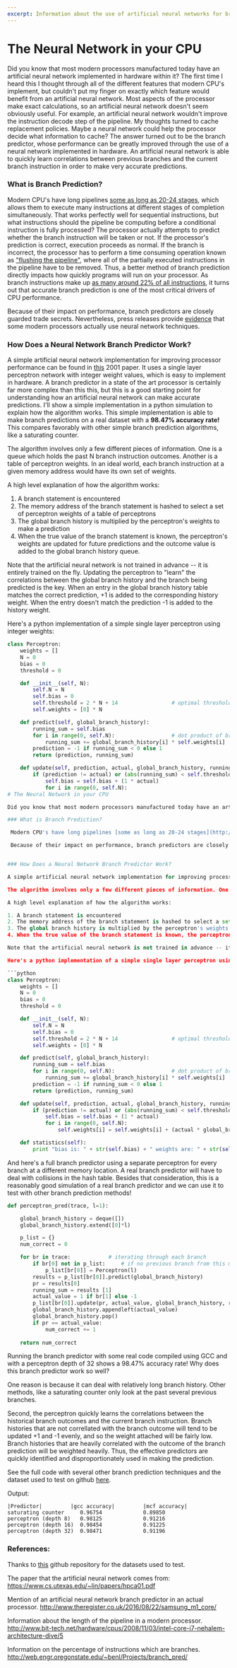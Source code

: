 ```yaml
---
excerpt: Information about the use of artificial neural networks for branch prediction, and a simple simulation in python. 
---
```


# The Neural Network in your CPU 

Did you know that most modern processors manufactured today have an artificial neural network implemented in hardware within it? The first time I heard this I thought through all of the different features that modern CPU's implement, but couldn't put my finger on exactly which feature would benefit from an artificial neural network. Most aspects of the processor  make exact calculations, so an artificial neural network doesn't seem obviously useful. For example, an artificial neural network wouldn't improve the instruction decode step of the pipeline. My thoughts turned to cache replacement policies. Maybe a neural network could help the processor decide what information to cache? The answer turned out to be the branch predictor, whose performance can be greatly improved through the use of a neural network implemented in hardware. An artificial neural network is able to quickly learn correlations between previous branches and the current branch instruction in order to make very accurate predictions.  

### What is Branch Prediction?

 Modern CPU's have long pipelines [some as long as 20-24 stages](http://www.bit-tech.net/hardware/cpus/2008/11/03/intel-core-i7-nehalem-architecture-dive/5), which allows them to execute many instructions at different stages of completion simultaneously. That works perfectly well for sequential instructions, but what instructions should the pipeline be computing before a conditional instruction is fully processed? The processor actually attempts to predict whether the branch instruction will be taken or not. If the processor's prediction is correct, execution proceeds as normal. If the branch is incorrect, the processor has to perform a time consuming operation known as ["flushing the pipeline"](https://en.wikipedia.org/wiki/Pipeline_flush), where all of the partially executed instructions in the pipeline have to be removed. Thus, a better method of branch prediction directly impacts how quickly programs will run on your processor. As branch instructions make up [as many around 22% of all instructions](http://web.engr.oregonstate.edu/~benl/Projects/branch_pred/), it turns out that accurate branch prediction is one of the most critical drivers of CPU performance.

 Because of their impact on performance, branch predictors are closely guarded trade secrets. Nevertheless, press releases provide [evidence](http://www.theregister.co.uk/2016/08/22/samsung_m1_core/) that some modern processors actually use neural network techniques.  


### How Does a Neural Network Branch Predictor Work?

A simple artificial neural network implementation for improving processor performance can be found in [this](https://www.cs.utexas.edu/~lin/papers/hpca01.pdf) 2001 paper. It uses a single layer perceptron network with integer weight values, which is easy to implement in hardware. A branch predictor in a state of the art processor is certainly far more complex than this this, but this is a good starting point for understanding how an artificial neural network can make accurate predictions. I'll show a simple implementation in a python simulation to explain how the algorithm works. This simple implementation is able to make branch predictions on a real dataset with a **98.47% accuracy rate!** This compares favorably with other simple branch prediction algorithms, like a saturating counter. 

The algorithm involves only a few different pieces of information. One is a queue which holds the past N branch instruction outcomes. Another is a table of perceptron weights. In an ideal world, each branch instruction at a given memory address would have its own set of weights.  

A high level explanation of how the algorithm works: 

1. A branch statement is encountered
2. The memory address of the branch statement is hashed to select a set of perceptron weights of a table of perceptrons  
3. The global branch history is multiplied by the perceptron's weights to make a prediction
4. When the true value of the branch statement is known, the perceptron's weights are updated for future predictions and the outcome value is added to the global branch history queue. 

Note that the artificial neural network is not trained in advance -- it is entirely trained on the fly. Updating the perceptron to "learn" the correlations between the global branch history and the branch being predicted is the key. When an entry in the global branch history table matches the correct prediction, +1 is added to the corresponding history weight. When the entry doesn't match the prediction -1 is added to the history weight. 

Here's a python implementation of a simple single layer perceptron using integer weights:

```python
class Perceptron:
    weights = []
    N = 0
    bias = 0
    threshold = 0

    def __init__(self, N):
        self.N = N
        self.bias = 0
        self.threshold = 2 * N + 14                 # optimal threshold depends on history length
        self.weights = [0] * N      

    def predict(self, global_branch_history):
        running_sum = self.bias
        for i in range(0, self.N):                  # dot product of branch history with the weights
            running_sum += global_branch_history[i] * self.weights[i]
        prediction = -1 if running_sum < 0 else 1
        return (prediction, running_sum)

    def update(self, prediction, actual, global_branch_history, running_sum):
        if (prediction != actual) or (abs(running_sum) < self.threshold):   
            self.bias = self.bias + (1 * actual)
            for i in range(0, self.N):
# The Neural Network in your CPU 

Did you know that most modern processors manufactured today have an artificial neural network implemented in hardware within it? The first time I heard this I thought through all of the different features that modern CPU's implement, but couldn't put my finger on exactly which feature would benefit from an artificial neural network. Most aspects of the processor  make exact calculations, so an artificial neural network doesn't seem obviously useful. For example, an artificial neural network wouldn't improve the instruction decode step of the pipeline. My thoughts turned to cache replacement policies. Maybe a neural network could help the processor decide what information to cache? The answer turned out to be the branch predictor, whose performance can be greatly improved through the use of a neural network implemented in hardware. An artificial neural network is able to quickly learn correlations between previous branches and the current branch instruction in order to make very accurate predictions.  

### What is Branch Prediction?

 Modern CPU's have long pipelines [some as long as 20-24 stages](http://www.bit-tech.net/hardware/cpus/2008/11/03/intel-core-i7-nehalem-architecture-dive/5), which allows them to execute many instructions at different stages of completion simultaneously. That works perfectly well for sequential instructions, but what instructions should the pipeline be computing before a conditional instruction is fully processed? The processor actually attempts to predict whether the branch instruction will be taken or not. If the processor's prediction is correct, execution proceeds as normal. If the branch is incorrect, the processor has to perform a time consuming operation known as ["flushing the pipeline"](https://en.wikipedia.org/wiki/Pipeline_flush), where all of the partially executed instructions in the pipeline have to be removed. Thus, a better method of branch prediction directly impacts how quickly programs will run on your processor. As branch instructions make up [as many around 22% of all instructions](http://web.engr.oregonstate.edu/~benl/Projects/branch_pred/), it turns out that accurate branch prediction is one of the most critical drivers of CPU performance.

 Because of their impact on performance, branch predictors are closely guarded trade secrets. Nevertheless, press releases provide [evidence](http://www.theregister.co.uk/2016/08/22/samsung_m1_core/) that some modern processors actually use neural network techniques.  


### How Does a Neural Network Branch Predictor Work?

A simple artificial neural network implementation for improving processor performance can be found in [this](https://www.cs.utexas.edu/~lin/papers/hpca01.pdf) 2001 paper. It uses a single layer perceptron network with integer weight values, which is easy to implement in hardware. A branch predictor in a state of the art processor is certainly far more complex than this this, but this is a good starting point for understanding how an artificial neural network can make accurate predictions. I'll show a simple implementation in a python simulation to explain how the algorithm works. This simple implementation is able to make branch predictions on a real dataset with a **98.47% accuracy rate!** This compares favorably with other simple branch prediction algorithms, like a saturating counter. 

The algorithm involves only a few different pieces of information. One is a queue which holds the past N branch instruction outcomes. Another is a table of perceptron weights. In an ideal world, each branch instruction at a given memory address would have its own set of weights.  

A high level explanation of how the algorithm works: 

1. A branch statement is encountered
2. The memory address of the branch statement is hashed to select a set of perceptron weights of a table of perceptrons  
3. The global branch history is multiplied by the perceptron's weights to make a prediction
4. When the true value of the branch statement is known, the perceptron's weights are updated for future predictions and the outcome value is added to the global branch history queue. 

Note that the artificial neural network is not trained in advance -- it is entirely trained on the fly. Updating the perceptron to "learn" the correlations between the global branch history and the branch being predicted is the key. When an entry in the global branch history table matches the correct prediction, +1 is added to the corresponding history weight. When the entry doesn't match the prediction -1 is added to the history weight. 

Here's a python implementation of a simple single layer perceptron using integer weights:

```python
class Perceptron:
    weights = []
    N = 0
    bias = 0
    threshold = 0

    def __init__(self, N):
        self.N = N
        self.bias = 0
        self.threshold = 2 * N + 14                 # optimal threshold depends on history length
        self.weights = [0] * N      

    def predict(self, global_branch_history):
        running_sum = self.bias
        for i in range(0, self.N):                  # dot product of branch history with the weights
            running_sum += global_branch_history[i] * self.weights[i]
        prediction = -1 if running_sum < 0 else 1
        return (prediction, running_sum)

    def update(self, prediction, actual, global_branch_history, running_sum):
        if (prediction != actual) or (abs(running_sum) < self.threshold):   
            self.bias = self.bias + (1 * actual)
            for i in range(0, self.N):
                self.weights[i] = self.weights[i] + (actual * global_branch_history[i])

    def statistics(self):
        print "bias is: " + str(self.bias) + " weights are: " + str(self.weights)
```

And here's a full branch predictor using a separate perceptron for every branch at a different memory location. A real branch predictor will have to deal with collisions in the hash table. Besides that consideration, this is a reasonably good simulation of a real branch predictor and we can use it to test with other branch prediction methods!

```python
def perceptron_pred(trace, l=1):

    global_branch_history = deque([])
    global_branch_history.extend([0]*l)

    p_list = {}
    num_correct = 0

    for br in trace:            # iterating through each branch
        if br[0] not in p_list:     # if no previous branch from this memory location 
            p_list[br[0]] = Perceptron(l)
        results = p_list[br[0]].predict(global_branch_history)
        pr = results[0]
        running_sum = results [1]
        actual_value = 1 if br[1] else -1
        p_list[br[0]].update(pr, actual_value, global_branch_history, running_sum)
        global_branch_history.appendleft(actual_value)
        global_branch_history.pop()
        if pr == actual_value:
            num_correct += 1
            
    return num_correct
```

Running the branch predictor with some real code compiled using GCC and with a perceptron depth of 32 shows a 98.47% accuracy rate! Why does this branch predictor work so well?

One reason is because it can deal with relatively long branch history. Other methods, like a saturating counter only look at the past several previous branches.  

Second, the perceptron quickly learns the correlations between the historical branch outcomes and the current branch instruction. Branch histories that are not correllated with the branch outcome will tend to be updated +1 and -1 evenly, and so the weight attached will be fairly low. Branch histories that are heavily correlated with the outcome of the branch prediction will be weighted heavily. Thus, the effective predictors are quickly identified and disproportionately used in making the prediction.

See the full code with several other branch prediction techniques and the dataset used to test on github [here](https://github.com/edougal/nn_bp_test).

Output:
```
|Predictor|         |gcc accuracy|         |mcf accuracy|
saturating counter     0.96754             0.89850
perceptron (depth 8)   0.98125             0.91216
perceptron (depth 16)  0.98454             0.91225
perceptron (depth 32)  0.98471             0.91196
```


### References:

Thanks to [this](https://github.com/nihakue/branch_sim) github repository for the datasets used to test. 

The paper that the artificial neural network comes from: 
https://www.cs.utexas.edu/~lin/papers/hpca01.pdf

Mention of an artificial neural network branch predictor in an actual processor. 
http://www.theregister.co.uk/2016/08/22/samsung_m1_core/

Information about the length of the pipeline in a modern processor.
http://www.bit-tech.net/hardware/cpus/2008/11/03/intel-core-i7-nehalem-architecture-dive/5

Information on the percentage of instructions which are branches. 
http://web.engr.oregonstate.edu/~benl/Projects/branch_pred/
